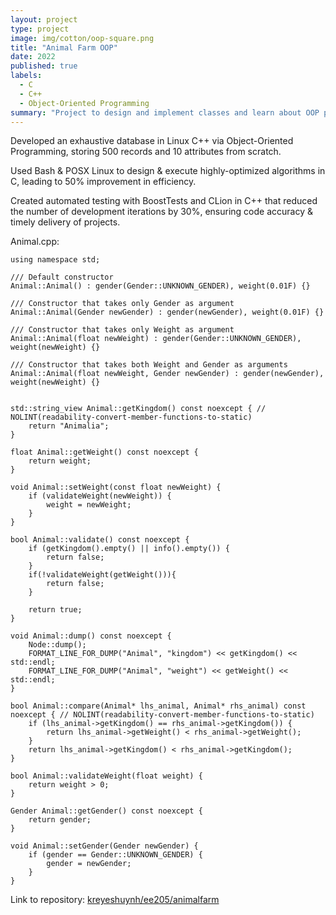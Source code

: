 ```yaml
---
layout: project
type: project
image: img/cotton/oop-square.png
title: "Animal Farm OOP"
date: 2022
published: true
labels:
  - C
  - C++
  - Object-Oriented Programming
summary: "Project to design and implement classes and learn about OOP principles"
---
```


Developed an exhaustive database in Linux C++ via Object-Oriented Programming, storing 500 records and 10 attributes from scratch.

Used Bash & POSX Linux to design & execute highly-optimized algorithms in C, leading to 50% improvement in efficiency.

Created automated testing with BoostTests and CLion in C++ that reduced the number of development iterations by 30%, ensuring code accuracy & timely delivery of projects.

Animal.cpp:
```
using namespace std;

/// Default constructor
Animal::Animal() : gender(Gender::UNKNOWN_GENDER), weight(0.01F) {}

/// Constructor that takes only Gender as argument
Animal::Animal(Gender newGender) : gender(newGender), weight(0.01F) {}

/// Constructor that takes only Weight as argument
Animal::Animal(float newWeight) : gender(Gender::UNKNOWN_GENDER), weight(newWeight) {}

/// Constructor that takes both Weight and Gender as arguments
Animal::Animal(float newWeight, Gender newGender) : gender(newGender), weight(newWeight) {}


std::string_view Animal::getKingdom() const noexcept { // NOLINT(readability-convert-member-functions-to-static)
    return "Animalia";
}

float Animal::getWeight() const noexcept {
    return weight;
}

void Animal::setWeight(const float newWeight) {
    if (validateWeight(newWeight)) {
        weight = newWeight;
    }
}

bool Animal::validate() const noexcept {
    if (getKingdom().empty() || info().empty()) {
        return false;
    }
    if(!validateWeight(getWeight())){
        return false;
    }

    return true;
}

void Animal::dump() const noexcept {
    Node::dump();
    FORMAT_LINE_FOR_DUMP("Animal", "kingdom") << getKingdom() << std::endl;
    FORMAT_LINE_FOR_DUMP("Animal", "weight") << getWeight() << std::endl;
}

bool Animal::compare(Animal* lhs_animal, Animal* rhs_animal) const noexcept { // NOLINT(readability-convert-member-functions-to-static)
    if (lhs_animal->getKingdom() == rhs_animal->getKingdom()) {
        return lhs_animal->getWeight() < rhs_animal->getWeight();
    }
    return lhs_animal->getKingdom() < rhs_animal->getKingdom();
}

bool Animal::validateWeight(float weight) {
    return weight > 0;
}

Gender Animal::getGender() const noexcept {
    return gender;
}

void Animal::setGender(Gender newGender) {
    if (gender == Gender::UNKNOWN_GENDER) {
        gender = newGender;
    }
}
```
Link to repository: <a href="https://github.com/EE-205/ee205_animal_farm-kreyeshuynh"><i class="large github icon "></i>kreyeshuynh/ee205/animalfarm</a>
